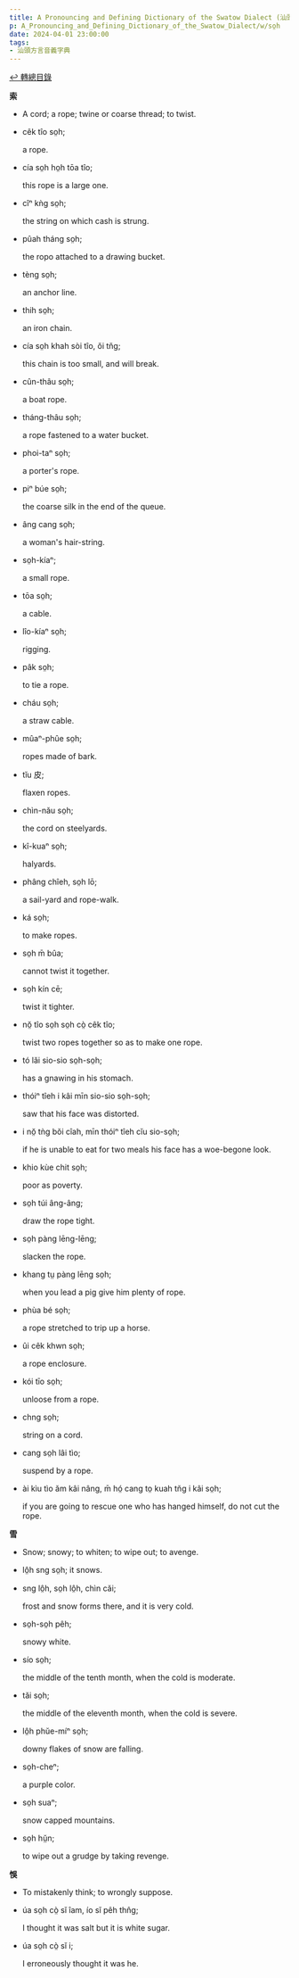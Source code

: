 ```yaml
---
title: A Pronouncing and Defining Dictionary of the Swatow Dialect (汕頭方言音義字典) / so̤h
p: A_Pronouncing_and_Defining_Dictionary_of_the_Swatow_Dialect/w/so̤h
date: 2024-04-01 23:00:00
tags: 
- 汕頭方言音義字典
---
```


[↩️ 轉總目錄](/A_Pronouncing_and_Defining_Dictionary_of_the_Swatow_Dialect)


**索**
- A cord; a rope; twine or coarse thread; to twist.

- cêk tîo so̤h;

  a rope.

- cía so̤h ho̤h tōa tîo;

  this rope is a large one.

- cîⁿ kǹg so̤h;

  the string on which cash is strung.

- pûah tháng so̤h;

  the ropo attached to a drawing bucket.

- tèng so̤h;

  an anchor line.

- thih so̤h;

  an iron chain.

- cía so̤h khah sòi tîo, ŏi tn̆g;

  this chain is too small, and will break.

- cûn-thâu so̤h;

  a boat rope.

- tháng-thâu so̤h;

  a rope fastened to a water bucket.

- phoi-taⁿ so̤h;

  a porter's rope.

- piⁿ búe so̤h;

  the coarse silk in the end of the queue.

- âng cang so̤h;

  a woman's hair-string.

- so̤h-kíaⁿ;

  a small rope.

- tōa so̤h;

  a cable.

- lîo-kíaⁿ so̤h;

  rigging.

- pâk so̤h;

  to tie a rope.

- cháu so̤h;

  a straw cable.

- mûaⁿ-phûe so̤h;

  ropes made of bark.

- tĭu 皮;

  flaxen ropes.

- chìn-nău so̤h;

  the cord on steelyards.

- kî-kuaⁿ so̤h;

  halyards.

- phâng chîeh, so̤h lō;

  a sail-yard and rope-walk.

- ká so̤h;

  to make ropes.

- so̤h m̄ bûa;

  cannot twist it together.

- so̤h kín cē;

  twist it tighter.

- nŏ̤ tîo so̤h so̤h cò̤ cêk tîo;

  twist two ropes together so as to make one rope.

- tó lăi sio-sio so̤h-so̤h;

  has a gnawing in his stomach.

- thóiⁿ tîeh i kâi mīn sio-sio so̤h-so̤h;

  saw that his face was distorted.

- i nŏ̤ tǹg bŏi cîah, mīn thóiⁿ tîeh cĭu sio-so̤h;

  if he is unable to eat for two meals his face has a woe-begone look.

- khio kùe chit so̤h;

  poor as poverty.

- so̤h túi âng-âng;

  draw the rope tight.

- so̤h pàng lēng-lēng;

  slacken the rope.

- khang tṳ pàng lēng so̤h;

  when you lead a pig give him plenty of rope.

- phùa bé so̤h;

  a rope stretched to trip up a horse.

- ûi cêk khwn so̤h;

  a rope enclosure.

- kói tīo so̤h;

  unloose from a rope.

- chng so̤h;

  string on a cord.

- cang so̤h lâi tìo;

  suspend by a rope.

- ài kìu tìo ăm kâi nâng, m̄ hó̤ cang to̤ kuah tn̆g i kâi so̤h;

  if you are going to rescue one who has hanged himself, do not cut the rope.

**雪**
- Snow; snowy; to whiten; to wipe out; to avenge.

- lô̤h sng so̤h; it snows.

- sng lô̤h, so̤h lô̤h, chìn căi;

  frost and snow forms there, and it is very cold.

- so̤h-so̤h pêh;

  snowy white.

- sío so̤h;

  the middle of the tenth month, when the cold is moderate.

- tăi so̤h;

  the middle of the eleventh month, when the cold is severe.

- lô̤h phŭe-míⁿ so̤h;

  downy flakes of snow are falling.

- so̤h-cheⁿ;

  a purple color.

- so̤h suaⁿ;

  snow capped mountains.

- so̤h hṳ̆n;

  to wipe out a grudge by taking revenge.

**悞**
- To mistakenly think; to wrongly suppose.

- úa so̤h cò̤ sĭ îam, ío sĭ pêh thn̂g;

  I thought it was salt but it is white sugar.

- úa so̤h cò̤ sĭ i;

  I erroneously thought it was he.
